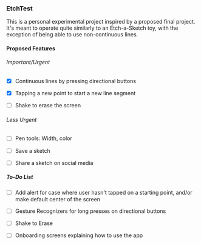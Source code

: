 ### EtchTest

This is a personal experimental project inspired by a proposed final project. It's meant to operate quite similarly 
to an Etch-a-Sketch toy, with the exception of being able to use non-continuous lines.

#### Proposed Features

###### *Important/Urgent*

- [x] Continuous lines by pressing directional buttons 

- [x] Tapping a new point to start a new line segment

- [ ] Shake to erase the screen

###### *Less Urgent*

- [ ] Pen tools: Width, color

- [ ] Save a sketch

- [ ] Share a sketch on social media


##### To-Do List

- [ ] Add alert for case where user hasn't tapped on a starting point, and/or make default center of the screen

- [ ] Gesture Recognizers for long presses on directional buttons

- [ ] Shake to Erase

- [ ] Onboarding screens explaining how to use the app
